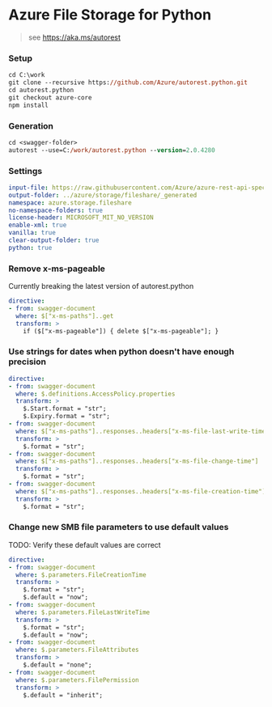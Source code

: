 # Azure File Storage for Python

> see https://aka.ms/autorest

### Setup
```ps
cd C:\work
git clone --recursive https://github.com/Azure/autorest.python.git
cd autorest.python
git checkout azure-core
npm install
```

### Generation
```ps
cd <swagger-folder>
autorest --use=C:/work/autorest.python --version=2.0.4280
```

### Settings
``` yaml
input-file: https://raw.githubusercontent.com/Azure/azure-rest-api-specs/add-api-version-enum/specification/storage/data-plane/Microsoft.FileStorage/preview/2020-04-08/file.json
output-folder: ../azure/storage/fileshare/_generated
namespace: azure.storage.fileshare
no-namespace-folders: true
license-header: MICROSOFT_MIT_NO_VERSION
enable-xml: true
vanilla: true
clear-output-folder: true
python: true
```

### Remove x-ms-pageable
Currently breaking the latest version of autorest.python
``` yaml
directive:
- from: swagger-document
  where: $["x-ms-paths"]..get
  transform: >
    if ($["x-ms-pageable"]) { delete $["x-ms-pageable"]; }
```

### Use strings for dates when python doesn't have enough precision
``` yaml
directive:
- from: swagger-document
  where: $.definitions.AccessPolicy.properties
  transform: >
    $.Start.format = "str";
    $.Expiry.format = "str";
- from: swagger-document
  where: $["x-ms-paths"]..responses..headers["x-ms-file-last-write-time"]
  transform: >
    $.format = "str";
- from: swagger-document
  where: $["x-ms-paths"]..responses..headers["x-ms-file-change-time"]
  transform: >
    $.format = "str";
- from: swagger-document
  where: $["x-ms-paths"]..responses..headers["x-ms-file-creation-time"]
  transform: >
    $.format = "str";
```

### Change new SMB file parameters to use default values
TODO: Verify these default values are correct
``` yaml
directive:
- from: swagger-document
  where: $.parameters.FileCreationTime
  transform: >
    $.format = "str";
    $.default = "now";
- from: swagger-document
  where: $.parameters.FileLastWriteTime
  transform: >
    $.format = "str";
    $.default = "now";
- from: swagger-document
  where: $.parameters.FileAttributes
  transform: >
    $.default = "none";
- from: swagger-document
  where: $.parameters.FilePermission
  transform: >
    $.default = "inherit";
```


